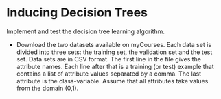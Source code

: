 # Inducing Decision Trees

Implement and test the decision tree learning algorithm.

 - Download the two datasets available on myCourses. Each data set is divided into three sets: the training set, the validation set and the test set. Data sets are in CSV format. The first line in the file gives the attribute names. Each line after that is a training (or test) example that contains a list of attribute values separated by a comma. The last attribute is the class-variable. Assume that all attributes take values from the domain (0,1).

